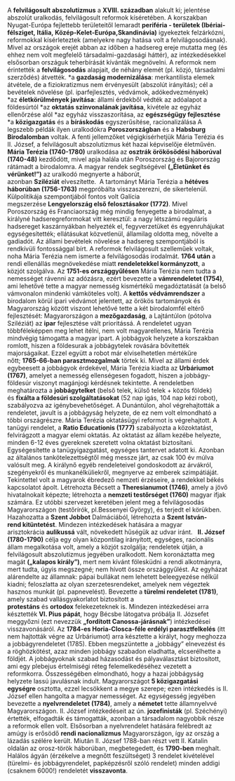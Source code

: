 A __felvilágosult abszolutizmus__ a __XVIII. században__ alakult ki; jelentése abszolút uralkodás, felvilágosult reformok kíséretében. A korszakban Nyugat-Európa fejlettebb területeitől lemaradt __periféria - területek (Ibériai-félsziget, Itália, Közép-Kelet-Európa,Skandinávia)__ igyekeztek felzárkózni, reformokkal kísérleteztek (amelyekre nagy hatása volt a felvilágosodásnak). Mivel az országok erejét abban az időben a hadsereg ereje mutatta meg (és ehhez nem volt megfelelő társadalmi-gazdasági háttér), az intézkedésekkel elsősorban országuk teherbírását kívánták megnövelni. A reformok nem érintették a __felvilágosodás__ alapjait, de néhány elemét (pl. közjó, társadalmi szerződés) átvették.
*a __gazdaság modernizálása__: merkantilista elemek átvétele, de a fiziokratizmus nem érvényesült (abszolút irányítás); cél a bevételek növelése (pl. iparfejlesztés, védvámok, adókedvezmények)
*az __életkörülmények javítása__: állami érdekből védték az adóalapot a földesúrtól
*az __oktatás színvonalának javítása__, kivétele az egyház ellenőrzése alól
*az egyház visszaszorítása, az __egészségügy fejlesztése__
*a __közigazgatás__ és a __bíráskodás__ egyszerűsítése, racionalizálása
A legszebb példák ilyen uralkodókra __Poroszországban__ és a __Habsburg Birodalomban__ voltak. A fenti jellemzőket végigkísérhetjük Mária Terézia és II. József, a felvilágosult abszolutizmus két hazai képviselője életművén.
 
__Mária Terézia (1740-1780)__ uralkodása az __osztrák örökösödési háborúval (1740-48)__ kezdődött, mivel apja halála után Poroszország és Bajorország rátámadt a birodalomra. A magyar rendek segítségével __(„Életünket és vérünket!”)__ az uralkodó megnyerte a háborút, azonban __Sziléziát__ elveszítette.  A tartományt Mária Terézia a __hétéves háborúban (1756-1763)__ megpróbálta visszaszerezni, de sikertelenül. Külpolitikája szempontjából fontos volt Galícia megszerzése __Lengyelország első felosztásakor (1772)__. Mivel Poroszország és Franciaország még mindig fenyegette a birodalmat, a királyné hadseregreformokat vitt keresztül: a nagy létszámú reguláris hadsereget kaszárnyákban helyezték el, fegyverzetüket és egyenruhájukat egységesítették; ellátásukat közvetlenül, államilag oldotta meg, növelte a gadiadót.
Az állami bevételek növelése a hadsereg szempontjából is rendkívüli fontossággal bírt. A reformok felvilágosult szelleműek voltak, noha Mária Terézia nem ismerte a felvilágosodás irodalmát. __1764 után__ a rendi ellenállás megnövekedése miatt __rendeletekkel kormányzott__, a közjót szolgálva. Az __1751-es országgyűlésen__ Mária Terézia nem tudta a nemességet rávenni az adózásra, ezért bevezette a __vámrendeletet (1754)__, ami lehetővé tette a magyar nemesség kismértékű megadóztatását (a belső vámvonalon mindenki vámköteles volt). A __kettős védvámrendszer__ a birodalom körül ipari védvámot jelentett, az örökös tartományok és Magyarország között viszont lehetővé tette a két birodalomfél eltérő fejlesztését: Magyarországon a __mezőgazdaság__, a Lajtántúlon (pótolva Sziléziát) az __ipar__ fejlesztése vált prioritássá. A rendeletet ugyan többféleképpen meg lehet ítélni, nem volt magyarellenes, Mária Terézia mindvégig támogatta a magyar ipart.
A jobbágyok helyzete a korszakban romlott, hiszen a földesurak a jobbágytelek rovására bővítették majorságaikat. Ezzel együtt a robot már elviselhetetlen mértékűre nőtt; __1765-66-ban parasztmozgalmak__ törtek ki. Mivel az állami érdek egybeesett a jobbágyok érdekével, Mária Terézia kiadta az __Urbáriumot (1767)__, amelyet a nemesség ellenségesen fogadott, hiszen a jobbágy-földesúr viszonyt magánjogi kérdésnek tekintette. A rendeletben meghatározta a __jobbágytelket__ (belső telek, külső telek + közös földek) és __fixálta a földesúri szolgáltatásokat__ (52 nap igás, 104 nap kézi robot), szabályozva az igénybevehetőséget. A Dunántúlon, ahol végrehajtották a rendeletet, javult is a jobbágyság helyzete, de ez nem volt elmondható a többi országrészre.
Mária Terézia oktatásügyi reformot is végrehajtott. A tanügyi rendelet, a __Ratio Educationis (1777)__ szabályozta a közoktatást, felvirágzott a magyar elemi oktatás. Az oktatást az állam kezébe helyezte, minden 6-12 éves gyereknek szeretett volna oktatást biztosítani. Egységesítette a tanügyigazgatást, egységes tantervet adatott ki. Azonban az általános tankötelezettségtől még messze járt, az csak 100 év múlva valósult meg. A királynő egyéb rendeleteivel gondoskodott az árvákról, szegényekről és munkanélküliekről, megnyerve az emberek szimpátiáját. Tekintettel volt a magyarok ébredező nemzeti érzéseire, a rendekkel békés kapcsolatot ápolt. Létrehozta Bécsett a __Theresianumot (1746)__, amely a jövő hivatalnokait képezte; létrehozta a __nemzeti testőrséget (1760)__ magyar ifjak számára. Ez utóbbi szervezet keretében jelent meg a felvilágosodás Magyarországon (testőrírók, pl.Bessenyei György), és terjedt el körükben. Hazahozatta a __Szent Jobbot__ Dalmáciából, létrehozta a __Szent István-rend kitüntetést__. Mindezen intézkedések hatására a magyar arisztokrácia __aulikussá__ vált, növekedett hűségük az udvar iránt.
 
__II. József (1780-1790)__ célja egy olyan központilag irányított, egységes, racionális állam megalkotása volt, amely a közjót szolgálja; rendeletek útján, a felvilágosult abszolutizmus jegyében uralkodott. Nem koronáztatta meg magát __(„kalapos király”)__, mert nem kívánt fölesküdni a rendi alkotmányra, mert tudta, úgyis megszegné; nem hívott össze országgyűlést.
Az egyházat alárendelte az államnak: pápai bullákat nem lehetett beleegyezése nélkül kiadni; feloszlatta az olyan szerzetesrendeket, amelyek nem végeztek hasznos munkát (pl. papnevelést). Bevezette a __türelmi rendeletet (1781)__, amely szabad vallásgyakorlatot biztosított a __protestáns__ és __ortodox__ felekezeteknek is. Mindezen intézkedései arra késztették __VI. Pius pápát__, hogy Bécsbe látogatva próbálja II. Józsefet meggyőzni (ezt nevezzük __„fordított Canossa-járásnak”__) intézkedései visszavonásáról.
Az __1784-es Horia-Closca-féle erdélyi parasztfelkelés__ (itt nem hajtották végre az Urbáriumot) arra késztette a királyt, hogy meghozza a jobbágyrendeletet (1785). Ebben megszüntette a „jobbágy” elnevezést és a röghözkötést, azaz minden jobbágy szabadon eladhatta, elcserélhette a földjét. A jobbágyoknak szabad házasodást és pályaválasztást biztosított, ami egy plebejus értelmiségi réteg felemelkedéséhez vezetett a reformkorra. Összességében elmondható, hogy a hazai jobbágyság helyzete lassú javulásnak indult.
Magyarországot __5 közigazgatási egységre__ osztotta, ezzel lecsökkent a megye szerepe; ezen intézkedés is II. József ellen hangolta a magyar nemességet. Az egységesség jegyében bevezette a __nyelvrendeletet (1784)__, amely a __németet__ tette államnyelvvé Magyarországon.
II. József intézkedéseit az ún. __jozefinisták__ (pl. Széchényi) értették, elfogadták és támogatták, azonban a társadalom nagyobbik része a reformok ellen volt. Elsősorban a nyelvrendelet hatására felébredt az amúgy is erősödő __rendi nacionalizmus__ Magyarországon, így az ország a lázadás szélére került. Miután II. József 1788-ban részt vett II. Katalin oldalán az orosz-török háborúban, megbetegedett, és __1790-ben__ meghalt. Halálos ágyán (érzékelve a megnőtt feszültséget) 3 rendelet kivételével (türelmi- és jobbágyrendelet, papképzésről szóló rendelet) minden addigi (csaknem 6000!) rendeletét __visszavonta__.
